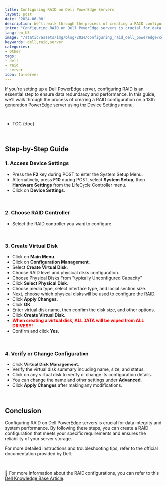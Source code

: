 ```yaml
---
title: Configuring RAID on Dell PowerEdge Servers
layout: post
date: '2024-06-08'
description: We'll walk through the process of creating a RAID configuration on a 13th generation PowerEdge server.
intro: "Configuring RAID on Dell PowerEdge servers is crucial for data integrity and system performance."
lang: en_US
image: "/static/assets/img/blog/2024/configuring_raid_dell_poweredge/configuring_raid_dell_poweredge.jpg"
keywords: dell,raid,server
categories:
- Other
tags:
- dell
- raid
- server
icon: fa-server
---
```


If you're setting up a Dell PowerEdge server, configuring RAID is an essential step to ensure data redundancy and performance. In this guide, we'll walk through the process of creating a RAID configuration on a 13th generation PowerEdge server using the Device Settings menu.

<br>

* TOC 
{:toc}

<br>

## Step-by-Step Guide

### 1. Access Device Settings
- Press the **F2** key during POST to enter the System Setup Menu.
- Alternatively, press **F10** during POST, select **System Setup**, then **Hardware Settings** from the LifeCycle Controller menu.
- Click on **Device Settings**.

<br>

### 2. Choose RAID Controller
- Select the RAID controller you want to configure.

<br>

### 3. Create Virtual Disk
- Click on **Main Menu**.
- Click on **Configuration Management**.
- Select **Create Virtual Disk**.
- Choose RAID level and physical disks configuration.
- Choose Physical Disks From "typically Unconfigured Capacity"
- Click **Select Physical Disk**.
- Choose media type, select interface type, and locial section size.
- Next, choose which physical disks will be used to configure the RAID.
- Click **Apply Changes**.
- Click **OK**.
- Enter virtual disk name, then confirm the disk size, and other options.
- Click **Create Virtual Disk**.
- <span style="color:red;">**When creating a virtual disk, ALL DATA will be wiped from ALL DRIVES!!!**</span>
- Confirm and click **Yes**.

<br>

### 4. Verify or Change Configuration
- Click **Virtual Disk Management**.
- Verify the virtual disk summary including name, size, and status.
- Click on any virtual disk to verify or change its configuration details.
- You can change the name and other settings under **Advanced**.
- Click **Apply Changes** after making any modifications.

<br>

## Conclusion

Configuring RAID on Dell PowerEdge servers is crucial for data integrity and system performance. By following these steps, you can create a RAID configuration that meets your specific requirements and ensures the reliability of your server storage.

For more detailed instructions and troubleshooting tips, refer to the official documentation provided by Dell.

<br>

📝 For more information about the RAID configurations, you can refer to this [Dell Knowledge Base Article](https://www.dell.com/support/kbdoc/en-us/000128635/dell-servers-what-are-the-raid-levels-and-their-specifications#:~:text=If%20one%20disk%20fails%2C%20the,the%20failure%20of%20one%20disk.).




